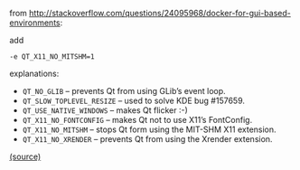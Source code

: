 from http://stackoverflow.com/questions/24095968/docker-for-gui-based-environments:

add
```
-e QT_X11_NO_MITSHM=1
```

explanations:

 - `QT_NO_GLIB` – prevents Qt from using GLib’s event loop.
 - `QT_SLOW_TOPLEVEL_RESIZE` – used to solve KDE bug #157659.
 - `QT_USE_NATIVE_WINDOWS` – makes Qt flicker :-)
 - `QT_X11_NO_FONTCONFIG` – makes Qt not to use X11’s FontConfig.
 - `QT_X11_NO_MITSHM` – stops Qt form using the MIT-SHM X11 extension.
 - `QT_X11_NO_XRENDER` – prevents Qt from using the Xrender extension.

[(source)](http://www.thelins.se/johan/blog/2008/12/it-is-all-about-the-environment/)
